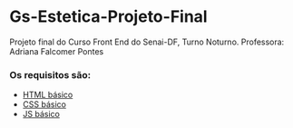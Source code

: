 # Gs-Estetica-Projeto-Final

Projeto final do Curso Front End do Senai-DF, Turno Noturno.
Professora: Adriana Falcomer Pontes

### Os requisitos são:

* [HTML básico](https://www.w3schools.com/html/)
* [CSS básico](https://developer.mozilla.org/pt-BR/docs/Web/CSS)
* [JS básico](https://www.w3schools.com/js/)
